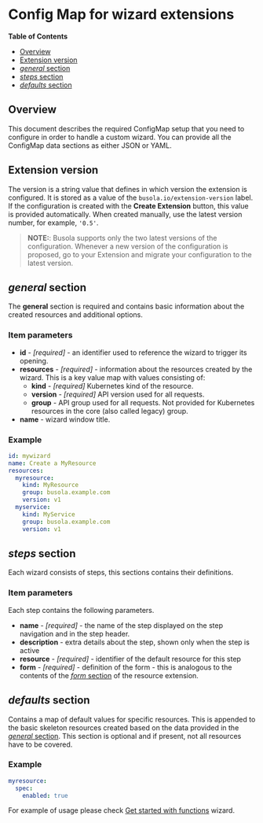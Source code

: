 # Config Map for wizard extensions

**Table of Contents**

- [Overview](#overview)
- [Extension version](#extension-version)
- [_general_ section](#general-section)
- [_steps_ section](#steps-section)
- [_defaults_ section](#defaults-section)

## Overview

This document describes the required ConfigMap setup that you need to configure in order to handle a custom wizard.
You can provide all the ConfigMap data sections as either JSON or YAML.

## Extension version

The version is a string value that defines in which version the extension is configured. It is stored as a value of the `busola.io/extension-version` label. If the configuration is created with the **Create Extension** button, this value is provided automatically. When created manually, use the latest version number, for example, `'0.5'`.

> **NOTE:**: Busola supports only the two latest versions of the configuration. Whenever a new version of the configuration is proposed, go to your Extension and migrate your configuration to the latest version.

## _general_ section

The **general** section is required and contains basic information about the created resources and additional options.

### Item parameters

- **id** - _[required]_ - an identifier used to reference the wizard to trigger its opening.
- **resources** - _[required]_ - information about the resources created by the wizard. This is a key value map with values consisting of:
  - **kind** - _[required]_ Kubernetes kind of the resource.
  - **version** - _[required]_ API version used for all requests.
  - **group** - API group used for all requests. Not provided for Kubernetes resources in the core (also called legacy) group.
- **name** - wizard window title.

### Example

```yaml
id: mywizard
name: Create a MyResource
resources:
  myresource:
    kind: MyResource
    group: busola.example.com
    version: v1
  myservice:
    kind: MyService
    group: busola.example.com
    version: v1
```

## _steps_ section

Each wizard consists of steps, this sections contains their definitions.

### Item parameters

Each step contains the following parameters.

- **name** - _[required]_ - the name of the step displayed on the step navigation and in the step header.
- **description** - extra details about the step, shown only when the step is active
- **resource** - _[required]_ - identifier of the default resource for this step
- **form** - _[required]_ - definition of the form - this is analogous to the contents of the [_form_ section](form-section.md) of the resource extension.

## _defaults_ section

Contains a map of default values for specific resources. This is appended to the basic skeleton resources created based on the data provided in the [_general_ section](#general-section). This section is optional and if present, not all resources have to be covered.

### Example

```yaml
myresource:
  spec:
    enabled: true
```

For example of usage please check [Get started with functions](../../examples/wizard/README.md) wizard.
